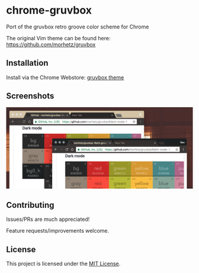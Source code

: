 # chrome-gruvbox
Port of the gruvbox retro groove color scheme for Chrome

The original Vim theme can be found here: https://github.com/morhetz/gruvbox

## Installation

Install via the Chrome Webstore: [gruvbox theme](https://chrome.google.com/webstore/detail/gruvbox-theme/ihennfdbghdiflogeancnalflhgmanop)

## Screenshots

![gruvbox Chrome Theme Screenshot](screenshot.png)

## Contributing
Issues/PRs are much appreciated!

Feature requests/improvements welcome.

## License
This project is licensed under the [MIT License](LICENSE).

